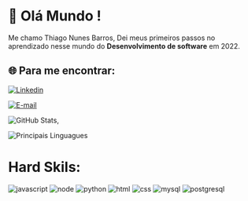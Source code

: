 # :rocket: Olá Mundo !

Me chamo Thiago Nunes Barros, Dei meus primeiros passos no aprendizado nesse mundo do **Desenvolvimento de software** em 2022.

## 🌐 Para me encontrar:
[![Linkedin](https://img.shields.io/badge/Linkedin-0000dd?style=for-the-badge&logo=linkedin&logoColor=white)](https://www.linkedin.com/in/thiago-nunes-barros/)

[![E-mail](https://img.shields.io/badge/Gmail-D14836?style=for-the-badge&logo=gmail&logoColor=white)](mailto:dev.tnbad@gmail.com)


![GitHub Stats](https://github-readme-stats.vercel.app/api?username=DevTnbad&theme=transparent&bg_color=000&border_color=30A3DC&show_icons=true&icon_color=30A3DC&title_color=E94D5F&text_color=FFF),

![Principais Linguagues](https://github-readme-stats.vercel.app/api/top-langs/?username=devtnbad&theme=tokyonight&hide_border=true&custom_title=Principais%20%Linguagues)

# Hard Skils:
![javascript](https://img.shields.io/badge/javascript-000?style=for-the-badge&logo=javascript)
![node](https://img.shields.io/badge/nodejs-000?style=for-the-badge&logo=node.js)
![python](https://img.shields.io/badge/python-000?style=for-the-badge&logo=python)
![html](https://img.shields.io/badge/html-000?style=for-the-badge&logo=html5)
![css](https://img.shields.io/badge/css-000?style=for-the-badge&logo=css3)
![mysql](https://img.shields.io/badge/mysql-000?style=for-the-badge&logo=mysql)
![postgresql](https://img.shields.io/badge/postgresql-000?style=for-the-badge&logo=postgresql)


